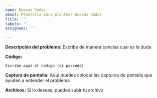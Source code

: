 ```yaml
---
name: Nuevas Dudas
about: Plantilla para plantear nuevas dudas
title: ''
labels: ''
assignees: ''

---
```


**Descripción del problema:**
Escribe de manera concisa cual es la duda

**Código:**
```
Escribe aquí el código (si porcede)
```

**Captura de pantalla:**
Aquí puedes colocar las capturas de pantalla que ayuden a entender el problema

**Archivos:**
Si lo deseas, puedes subir tu archivo

